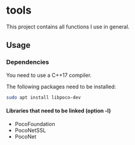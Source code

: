 # tools
This project contains all functions I use in general.

## Usage
### Dependencies
You need to use a C++17 compiler.

The following packages need to be installed:
```sh
sudo apt install libpoco-dev
```

#### Libraries that need to be linked (option -l)
* PocoFoundation
* PocoNetSSL
* PocoNet
